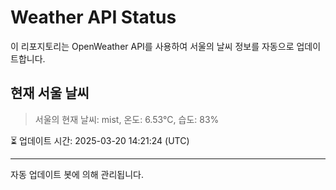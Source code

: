 
# Weather API Status

이 리포지토리는 OpenWeather API를 사용하여 서울의 날씨 정보를 자동으로 업데이트합니다.

## 현재 서울 날씨
> 서울의 현재 날씨: mist, 온도: 6.53°C, 습도: 83%

⏳ 업데이트 시간: 2025-03-20 14:21:24 (UTC)

---
자동 업데이트 봇에 의해 관리됩니다.
